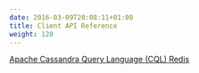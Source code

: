 ```yaml
---
date: 2016-03-09T20:08:11+01:00
title: Client API Reference
weight: 120
---
```


<a class="section-link" href="cql/">
  Apache Cassandra Query Language (CQL)
</a>

<a class="section-link" href="redis/">
  Redis
</a>
